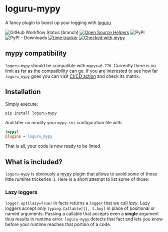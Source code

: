 # loguru-mypy

A fancy plugin to boost up your logging with [loguru](https://github.com/Delgan/loguru)

![GitHub Workflow Status (branch)](https://img.shields.io/github/workflow/status/kornicameister/loguru-mypy/CI/master)
[![Open Source Helpers](https://www.codetriage.com/kornicameister/loguru-mypy/badges/users.svg)](https://www.codetriage.com/kornicameister/loguru-mypy)
![PyPI](https://img.shields.io/pypi/v/loguru-mypy)
![PyPI - Downloads](https://img.shields.io/pypi/dm/loguru-mypy)
[![time tracker](https://wakatime.com/badge/github/kornicameister/loguru-mypy.svg)](https://wakatime.com/badge/github/kornicameister/loguru-mypy)
[![Checked with mypy](http://www.mypy-lang.org/static/mypy_badge.svg)](http://mypy-lang.org/)

## mypy compatibility

`logoru-mypy` should be compatible with `mypy>=0.770`.
Currently there is no limit as far as the compatibility can go. If you are interested to see
how far `loguru_mypy` goes you can visit [CI/CD action](./.github/workflows/ci.yml) and check its
matrix.

## Installation

Simply execute:

```sh
pip install loguru-mypy
```

And later on modify your `mypy.ini` configuration file with

```ini
[mypy]
plugins = loguru_mypy
```

That is all, your code is now ready to be linted.

## What is included?

`loguru-mypy` is obviously a [mypy](https://github.com/python/mypy) plugin that allows to avoid
some of those little _runtime_ trickeries :).
Here is a short attempt to list some of those:

### Lazy loggers

`logger.opt(lazy=True)` in facts returns a `logger` that we call _lazy_. Lazy loggers accept only
`typing.Callable[[], t.Any]` in place of positional or named arguments. Passing a callable that
accepts even a **single** argument thus results in runtime error. `loguru-mypy` detects that fact
and lets you know before your runtime reaches that portion of a code.
